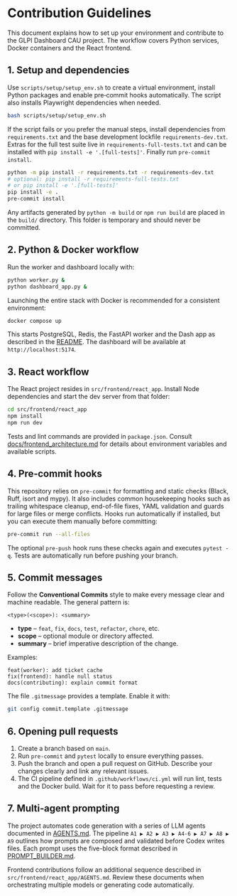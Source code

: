 # Contribution Guidelines

This document explains how to set up your environment and contribute to the GLPI Dashboard CAU project. The workflow covers Python services, Docker containers and the React frontend.

## 1. Setup and dependencies

Use `scripts/setup/setup_env.sh` to create a virtual environment, install Python packages and enable pre‑commit hooks automatically. The script also installs Playwright dependencies when needed.

```bash
bash scripts/setup/setup_env.sh
```

If the script fails or you prefer the manual steps, install dependencies from `requirements.txt` and the base development lockfile `requirements-dev.txt`. Extras for the full test suite live in `requirements-full-tests.txt` and can be installed with `pip install -e '.[full-tests]'`. Finally run `pre-commit install`.

```bash
python -m pip install -r requirements.txt -r requirements-dev.txt
# optional: pip install -r requirements-full-tests.txt
# or pip install -e '.[full-tests]'
pip install -e .
pre-commit install
```

Any artifacts generated by `python -m build` or `npm run build` are placed in the `build/` directory. This folder is temporary and should never be committed.

## 2. Python & Docker workflow

Run the worker and dashboard locally with:

```bash
python worker.py &
python dashboard_app.py &
```

Launching the entire stack with Docker is recommended for a consistent environment:

```bash
docker compose up
```

This starts PostgreSQL, Redis, the FastAPI worker and the Dash app as described in the [README](README.md). The dashboard will be available at `http://localhost:5174`.

## 3. React workflow

The React project resides in `src/frontend/react_app`. Install Node dependencies and start the dev server from that folder:

```bash
cd src/frontend/react_app
npm install
npm run dev
```

Tests and lint commands are provided in `package.json`. Consult [docs/frontend_architecture.md](docs/frontend_architecture.md) for details about environment variables and available scripts.

## 4. Pre‑commit hooks

This repository relies on `pre-commit` for formatting and static checks (Black, Ruff, isort and mypy). It also includes common housekeeping hooks such as trailing whitespace cleanup, end-of-file fixes, YAML validation and guards for large files or merge conflicts. Hooks run automatically if installed, but you can execute them manually before committing:

```bash
pre-commit run --all-files
```

The optional `pre-push` hook runs these checks again and executes `pytest -q`.
Tests are automatically run before pushing your branch.

## 5. Commit messages

Follow the **Conventional Commits** style to make every message clear and
machine readable. The general pattern is:

```text
<type>(<scope>): <summary>
```

- **type** – `feat`, `fix`, `docs`, `test`, `refactor`, `chore`, etc.
- **scope** – optional module or directory affected.
- **summary** – brief imperative description of the change.

Examples:

```text
feat(worker): add ticket cache
fix(frontend): handle null status
docs(contributing): explain commit format
```

The file `.gitmessage` provides a template. Enable it with:

```bash
git config commit.template .gitmessage
```

## 6. Opening pull requests

1. Create a branch based on `main`.
2. Run `pre-commit` and `pytest` locally to ensure everything passes.
3. Push the branch and open a pull request on GitHub. Describe your changes clearly and link any relevant issues.
4. The CI pipeline defined in `.github/workflows/ci.yml` will run lint, tests and the Docker build. Wait for it to pass before requesting a review.

## 7. Multi‑agent prompting

The project automates code generation with a series of LLM agents documented in [AGENTS.md](AGENTS.md). The pipeline `A1 ▶ A2 ▶ A3 ▶ A4‑6 ▶ A7 ▶ A8 ▶ A9` outlines how prompts are composed and validated before Codex writes files.
Each prompt uses the five-block format described in [PROMPT_BUILDER.md](PROMPT_BUILDER.md).

Frontend contributions follow an additional sequence described in `src/frontend/react_app/AGENTS.md`. Review these documents when orchestrating multiple models or generating code automatically.
